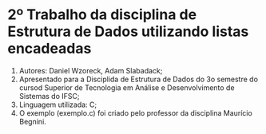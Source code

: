 # 2º Trabalho da disciplina de Estrutura de Dados utilizando listas encadeadas 

1. Autores: Daniel Wzoreck, Adam Slabadack;
2. Apresentado para a Disciplida de Estrutura de Dados do 3o semestre do cursod Superior de Tecnologia em Análise e Desenvolvimento de Sistemas do IFSC;
3. Linguagem utilizada: C;
4. O exemplo (exemplo.c) foi criado pelo professor da disciplina Maurício Begnini.


